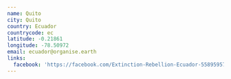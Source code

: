 ```yaml
---
name: Quito
city: Quito
country: Ecuador
countrycode: ec
latitude: -0.21861
longitude: -78.50972
email: ecuador@organise.earth
links:
  facebook: 'https://facebook.com/Extinction-Rebellion-Ecuador-558959571177826'
---
```


